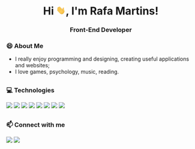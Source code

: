 <div align="center">
  <h1>Hi <img src="https://raw.githubusercontent.com/ABSphreak/ABSphreak/master/gifs/Hi.gif" alt="Hand waving emoji" width="25px">, I'm Rafa Martins!</h1>

  <h3>Front-End Developer</h3>
</div>

### 😄 About Me 
- I really enjoy programming and designing, creating useful applications and websites; 
- I love games, psychology, music, reading.

##

### 💻 Technologies
<div>
  <img src="https://cdn.jsdelivr.net/gh/devicons/devicon/icons/html5/html5-original.svg" width="40px"/> 
  <img src="https://cdn.jsdelivr.net/gh/devicons/devicon/icons/css3/css3-original.svg" width="40px"/>
  <img src="https://cdn.jsdelivr.net/gh/devicons/devicon/icons/sass/sass-original.svg" width="40px"/>
  <img src="https://cdn.jsdelivr.net/gh/devicons/devicon/icons/javascript/javascript-original.svg" width="40px"/>
  <img src="https://cdn.jsdelivr.net/gh/devicons/devicon/icons/typescript/typescript-original.svg" width="40px"/>
  <img src="https://cdn.jsdelivr.net/gh/devicons/devicon/icons/react/react-original.svg" width="40px"/>
  <img src="https://cdn.jsdelivr.net/gh/devicons/devicon/icons/git/git-original.svg" width="40px"/>
  <img src="https://cdn.jsdelivr.net/gh/devicons/devicon/icons/github/github-original.svg" width="40px"/>
</div>

##

### 📫 Connect with me
<a href="https://www.linkedin.com/in/rafael-martins-4221ab1b0/" target="_blank"><img src="https://cdn.jsdelivr.net/gh/devicons/devicon/icons/linkedin/linkedin-original.svg" width="40px"/></a>
<a href="https://twitter.com/RafaMartins_dev" target="_blank"><img src="https://cdn.jsdelivr.net/gh/devicons/devicon/icons/twitter/twitter-original.svg" width="40px"/></a>
